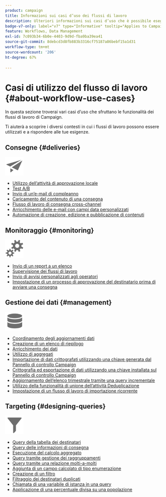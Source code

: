 ```yaml
---
product: campaign
title: Informazioni sui casi d’uso dei flussi di lavoro
description: Ulteriori informazioni sui casi d’uso che è possibile eseguire utilizzando i flussi di lavoro di Campaign Classic
badge-v7-only: label="v7" type="Informative" tooltip="Applies to Campaign Classic v7 only"
feature: Workflows, Data Management
exl-id: 7c093b34-6b0e-4403-9d9d-fba9ba39ea41
source-git-commit: 8debcd3d8fb883b3316cf75187a86bebf15a1d31
workflow-type: tm+mt
source-wordcount: '206'
ht-degree: 67%

---
```


# Casi di utilizzo del flusso di lavoro {#about-workflow-use-cases}



In questa sezione troverai vari casi d’uso che sfruttano le funzionalità dei flussi di lavoro di Campaign.

Ti aiuterà a scoprire i diversi contesti in cui i flussi di lavoro possono essere utilizzati e a rispondere alle tue esigenze.

## Consegne {#deliveries}

<img src="assets/do-not-localize/icon_send.svg" width="60px">

* [Utilizzo dell’attività di approvazione locale](using-the-local-approval-activity.md)
* [Test A/B](../../delivery/using/a-b-testing-use-case.md)
* [Invio di un’e-mail di compleanno](sending-a-birthday-email.md)
* [Caricamento del contenuto di una consegna](loading-delivery-content.md)
* [Flusso di lavoro di consegna cross-channel](cross-channel-delivery-workflow.md)
* [Arricchimento delle e-mail con campi data personalizzati](email-enrichment-with-custom-date-fields.md)
* [Automazione di creazione, edizione e pubblicazione di contenuti](../../delivery/using/automating-via-workflows.md#examples)

## Monitoraggio {#monitoring}

<img src="assets/do-not-localize/icon_monitoring.svg" width="60px">

* [Invio di un report a un elenco](sending-a-report-to-a-list.md)
* [Supervisione dei flussi di lavoro](supervising-workflows.md)
* [Invio di avvisi personalizzati agli operatori](sending-personalized-alerts-to-operators.md)
* [Impostazione di un processo di approvazione del destinatario prima di avviare una consegna](using-the-local-approval-activity.md)

## Gestione dei dati {#management}

<img src="assets/do-not-localize/icon_manage.svg" width="60px">

* [Coordinamento degli aggiornamenti dati](coordinating-data-updates.md)
* [Creazione di un elenco di riepilogo](creating-a-summary-list.md)
* [Arricchimento dei dati](enriching-data.md)
* [Utilizzo di aggregati](using-aggregates.md)
* [Importazione di dati crittografati utilizzando una chiave generata dal Pannello di controllo Campaign](../../platform/using/unzip-decrypt.md)
* [Crittografia ed esportazione di dati utilizzando una chiave installata sul Pannello di controllo Campaign](how-to-use-workflow-data.md#use-case-gpg-encrypt)
* [Aggiornamento dell’elenco trimestrale tramite una query incrementale](quarterly-list-update.md)
* [Utilizzo della funzionalità di unione dell’attività Deduplicazione](deduplication-merge.md)
* [Impostazione di un flusso di lavoro di importazione ricorrente](recurring-import-workflow.md)

## Targeting {#designing-queries}

<img src="assets/do-not-localize/icon_filter.svg" width="60px">

* [Query della tabella dei destinatari](querying-recipient-table.md)
* [Query delle informazioni di consegna](querying-delivery-information.md)
* [Esecuzione del calcolo aggregato](performing-aggregate-computing.md)
* [Query tramite gestione dei raggruppamenti](querying-using-grouping-management.md)
* [Query tramite una relazione molti-a-molti](querying-using-many-to-many-relationship.md)
* [Aggiunta di un campo calcolato di tipo enumerazione](adding-enumeration-type-calculated-field.md)
* [Creazione di un filtro](creating-a-filter.md)
* [Filtraggio dei destinatari duplicati](filtering-duplicated-recipients.md)
* [Chiamata di una variabile di istanza in una query](javascript-scripts-and-templates.md#calling-an-instance-variable-in-a-query)
* [Applicazione di una percentuale divisa su una popolazione](javascript-scripts-and-templates.md#example)
